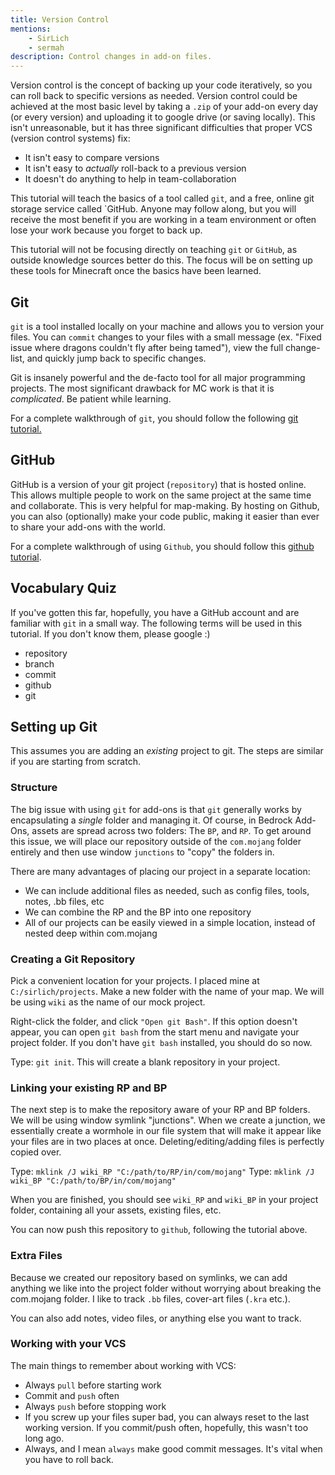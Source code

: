 ```yaml
---
title: Version Control
mentions:
    - SirLich
    - sermah
description: Control changes in add-on files.
---
```


Version control is the concept of backing up your code iteratively, so you can roll back to specific versions as needed. Version control could be achieved at the most basic level by taking a `.zip` of your add-on every day (or every version) and uploading it to google drive (or saving locally). This isn't unreasonable, but it has three significant difficulties that proper VCS (version control systems) fix:

-   It isn't easy to compare versions
-   It isn't easy to _actually_ roll-back to a previous version
-   It doesn't do anything to help in team-collaboration

This tutorial will teach the basics of a tool called `git`, and a free, online git storage service called `GitHub. Anyone may follow along, but you will receive the most benefit if you are working in a team environment or often lose your work because you forget to back up.

This tutorial will not be focusing directly on teaching `git` or `GitHub`, as outside knowledge sources better do this. The focus will be on setting up these tools for Minecraft once the basics have been learned.

## Git

`git` is a tool installed locally on your machine and allows you to version your files. You can `commit` changes to your files with a small message (ex. "Fixed issue where dragons couldn't fly after being tamed"), view the full change-list, and quickly jump back to specific changes.

Git is insanely powerful and the de-facto tool for all major programming projects. The most significant drawback for MC work is that it is _complicated_. Be patient while learning.

For a complete walkthrough of `git`, you should follow the following [git tutorial.](https://www.atlassian.com/git/tutorials/what-is-git)

## GitHub

GitHub is a version of your git project (`repository`) that is hosted online. This allows multiple people to work on the same project at the same time and collaborate. This is very helpful for map-making. By hosting on Github, you can also (optionally) make your code public, making it easier than ever to share your add-ons with the world.

For a complete walkthrough of using `Github`, you should follow this [github tutorial](https://guides.github.com/activities/hello-world/).

## Vocabulary Quiz

If you've gotten this far, hopefully, you have a GitHub account and are familiar with `git` in a small way. The following terms will be used in this tutorial. If you don't know them, please google :)

-   repository
-   branch
-   commit
-   github
-   git

## Setting up Git

This assumes you are adding an _existing_ project to git. The steps are similar if you are starting from scratch.

### Structure

The big issue with using `git` for add-ons is that `git` generally works by encapsulating a _single_ folder and managing it. Of course, in Bedrock Add-Ons, assets are spread across two folders: The `BP`, and `RP`. To get around this issue, we will place our repository outside of the `com.mojang` folder entirely and then use window `junctions` to "copy" the folders in.

There are many advantages of placing our project in a separate location:

-   We can include additional files as needed, such as config files, tools, notes, .bb files, etc
-   We can combine the RP and the BP into one repository
-   All of our projects can be easily viewed in a simple location, instead of nested deep within com.mojang

### Creating a Git Repository

Pick a convenient location for your projects. I placed mine at `C:/sirlich/projects`. Make a new folder with the name of your map. We will be using `wiki` as the name of our mock project.

Right-click the folder, and click `"Open git Bash"`. If this option doesn't appear, you can open `git bash` from the start menu and navigate your project folder. If you don't have `git bash` installed, you should do so now.

Type: `git init`. This will create a blank repository in your project.

### Linking your existing RP and BP

The next step is to make the repository aware of your RP and BP folders. We will be using window symlink "junctions". When we create a junction, we essentially create a wormhole in our file system that will make it appear like your files are in two places at once. Deleting/editing/adding files is perfectly copied over.

Type: `mklink /J wiki_RP "C:/path/to/RP/in/com/mojang"`
Type: `mklink /J wiki_BP "C:/path/to/BP/in/com/mojang"`

When you are finished, you should see `wiki_RP` and `wiki_BP` in your project folder, containing all your assets, existing files, etc.

You can now push this repository to `github`, following the tutorial above.

### Extra Files

Because we created our repository based on symlinks, we can add anything we like into the project folder without worrying about breaking the com.mojang folder. I like to track `.bb` files, cover-art files (`.kra` etc.).

You can also add notes, video files, or anything else you want to track.

### Working with your VCS

The main things to remember about working with VCS:

-   Always `pull` before starting work
-   Commit and `push` often
-   Always `push` before stopping work
-   If you screw up your files super bad, you can always reset to the last working version. If you commit/push often, hopefully, this wasn't too long ago.
-   Always, and I mean `always` make good commit messages. It's vital when you have to roll back.
